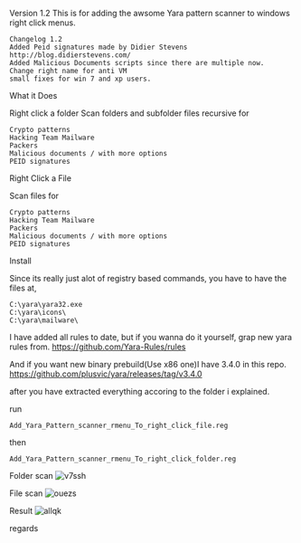 Version 1.2
This is for adding the awsome Yara pattern scanner to windows right click menus.


```
Changelog 1.2
Added Peid signatures made by Didier Stevens http://blog.didierstevens.com/
Added Malicious Documents scripts since there are multiple now.
Change right name for anti VM
small fixes for win 7 and xp users.
```



What it Does

Right click a folder
Scan folders and subfolder files recursive for

```Antidebug
Crypto patterns
Hacking Team Mailware
Packers
Malicious documents / with more options
PEID signatures
```

Right Click a File

Scan files for

```Antidebug
Crypto patterns
Hacking Team Mailware
Packers
Malicious documents / with more options
PEID signatures
```

Install

Since its really just alot of registry based commands, you have to have the files at,

```
C:\yara\yara32.exe
C:\yara\icons\
C:\yara\mailware\
```

I have added all rules to date, but if you wanna do it yourself, grap new yara rules from.
https://github.com/Yara-Rules/rules

And if you want new binary prebuild(Use x86 one)I have 3.4.0 in this repo.
https://github.com/plusvic/yara/releases/tag/v3.4.0

after you have extracted everything accoring to the folder i explained.

run
```
Add_Yara_Pattern_scanner_rmenu_To_right_click_file.reg
```

then
```
Add_Yara_Pattern_scanner_rmenu_To_right_click_folder.reg
```


Folder scan
![v7ssh](https://cloud.githubusercontent.com/assets/3592375/9501061/35b4d4b2-4c29-11e5-8288-292853d9ec54.jpg)

File scan
![ouezs](https://cloud.githubusercontent.com/assets/3592375/9501143/b18e5874-4c29-11e5-868d-7f3a7ddcaa1f.jpg)

Result
![allqk](https://cloud.githubusercontent.com/assets/3592375/9501146/b4af6692-4c29-11e5-97c1-04b4f554ab69.jpg)



regards













